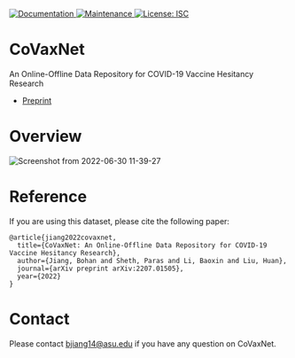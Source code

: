 <p>
  </a>
  <a href="https://github.com/Jiangbohan/CoVaxNet#readme" target="_blank">
    <img alt="Documentation" src="https://img.shields.io/badge/documentation-yes-brightgreen.svg" />
  </a>
  <a href="https://github.com/Jiangbohan/CoVaxNet/graphs/commit-activity" target="_blank">
    <img alt="Maintenance" src="https://img.shields.io/badge/Maintained%3F-yes-green.svg" />
  </a>
  <a href="https://github.com/Jiangbohan/CoVaxNet/blob/master/LICENSE" target="_blank">
    <img alt="License: ISC" src="https://img.shields.io/github/license/Jiangbohan/CoVaxNet" />
  </a>
</p>

# CoVaxNet
An Online-Offline Data Repository for COVID-19 Vaccine Hesitancy Research
- [Preprint](https://arxiv.org/abs/2207.01505)


# Overview
![Screenshot from 2022-06-30 11-39-27](https://user-images.githubusercontent.com/32824402/176753552-24aebc9c-5e3e-4398-851e-59c9206f11b5.png)

# Reference
If you are using this dataset, please cite the following paper:
```
@article{jiang2022covaxnet,
  title={CoVaxNet: An Online-Offline Data Repository for COVID-19 Vaccine Hesitancy Research},
  author={Jiang, Bohan and Sheth, Paras and Li, Baoxin and Liu, Huan},
  journal={arXiv preprint arXiv:2207.01505},
  year={2022}
}
```


# Contact
Please contact bjiang14@asu.edu if you have any question on CoVaxNet.


